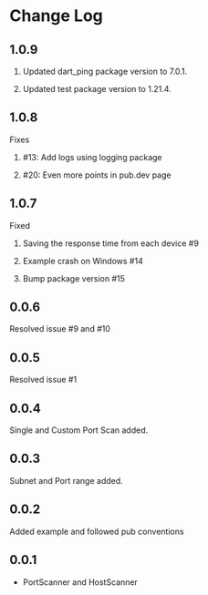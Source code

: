 # Change Log

## 1.0.9

1. Updated dart_ping package version to 7.0.1.

2. Updated test package version to 1.21.4.

## 1.0.8

Fixes

1. #13: Add logs using logging package

2. #20: Even more points in pub.dev page

## 1.0.7

Fixed

1. Saving the response time from each device #9

2. Example crash on Windows #14

3. Bump package version #15

## 0.0.6

Resolved issue #9 and #10

## 0.0.5

Resolved issue #1

## 0.0.4

Single and Custom Port Scan added.

## 0.0.3

Subnet and Port range added.

## 0.0.2

Added example and followed pub conventions

## 0.0.1

* PortScanner and HostScanner
